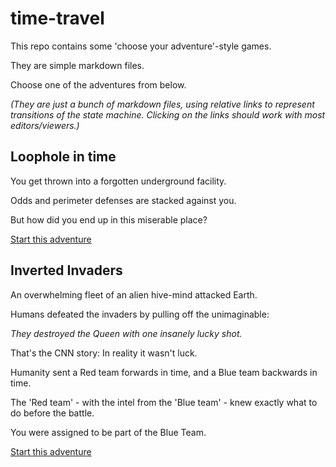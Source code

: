 # time-travel

This repo contains some 'choose your adventure'-style games.

They are simple markdown files.

Choose one of the adventures from below.

_(They are just a bunch of markdown files, using relative links to represent transitions of the state machine. Clicking on the links should work with most editors/viewers.)_

## Loophole in time

You get thrown into a forgotten underground facility.

Odds and perimeter defenses are stacked against you.

But how did you end up in this miserable place?

[Start this adventure](./laser/LASER-P-DXLXP0FX.md)

## Inverted Invaders

An overwhelming fleet of an alien hive-mind attacked Earth.

Humans defeated the invaders by pulling off the unimaginable:

_They destroyed the Queen with one insanely lucky shot._

That's the CNN story: In reality it wasn't luck.

Humanity sent a Red team forwards in time, and a Blue team backwards in time.

The 'Red team' - with the intel from the 'Blue team' - knew exactly what to do before the battle.

You were assigned to be part of the Blue Team.

[Start this adventure](./space/SPACE-0-X-A.md)

